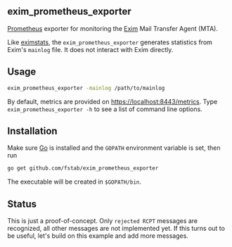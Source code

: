 exim_prometheus_exporter
------------------------

[Prometheus](http://prometheus.io) exporter for monitoring the [Exim](http://www.exim.org/) Mail Transfer Agent (MTA).

Like [eximstats](http://www.exim.org/exim-html-current/doc/html/spec_html/ch-exim_utilities.html#SECTmailstat), the `exim_prometheus_exporter` generates statistics from Exim's `mainlog` file. It does not interact with Exim directly.

Usage
-----

```bash
exim_prometheus_exporter -mainlog /path/to/mainlog
```

By default, metrics are provided on [https://localhost:8443/metrics](https://localhost:8443/metrics).
Type `exim_prometheus_exporter -h` to see a list of command line options.

Installation
------------

Make sure [Go](https://golang.org) is installed and the `GOPATH` environment variable is set, then run

```bash
go get github.com/fstab/exim_prometheus_exporter
```

The executable will be created in `$GOPATH/bin`.

Status
------

This is just a proof-of-concept. Only `rejected RCPT` messages are recognized, all other messages are not implemented yet.
If this turns out to be useful, let's build on this example and add more messages.
